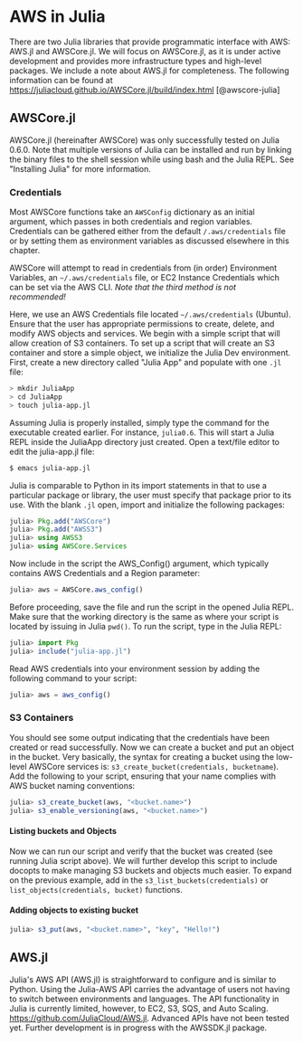 # AWS in Julia

There are two Julia libraries that provide programmatic interface with AWS: AWS.jl and AWSCore.jl. We will focus on
AWSCore.jl, as it is under active development and provides more infrastructure types and high-level packages. We include
a note about AWS.jl for completeness. The following information can be found at
<https://juliacloud.github.io/AWSCore.jl/build/index.html> [@awscore-julia]

## AWSCore.jl

AWSCore.jl (hereinafter AWSCore) was only successfully tested on Julia 0.6.0. Note that multiple versions of Julia can
be installed and run by linking the binary files to the shell session while using bash and the Julia REPL.  See
"Installing Julia" for more information.

### Credentials

Most AWSCore functions take an ```AWSConfig``` dictionary as an initial argument, which passes in both credentials and
region variables.  Credentials can be gathered either from the default ```/.aws/credentials``` file or by setting them
as environment variables as discussed elsewhere in this chapter.

AWSCore will attempt to read in credentials from (in order) Environment Variables, an ```~/.aws/credentials``` file, or
EC2 Instance Credentials which can be set via the AWS CLI. *Note that the third method is not recommended!*
 
Here, we use an AWS Credentials file located ```~/.aws/credentials``` (Ubuntu).  Ensure that the user has appropriate
permissions to create, delete, and modify AWS objects and services. We begin with a simple script that will allow
creation of S3 containers. To set up a script that will create an S3 container and store a simple object, we initialize
the Julia Dev environment.    First, create a new directory called "Julia App" and populate with one ```.jl``` file:

```bash
> mkdir JuliaApp
> cd JuliaApp
> touch julia-app.jl
```

Assuming Julia is properly installed, simply type the command for the executable created earlier. For instance,
```julia0.6```. This will start a Julia REPL inside the JuliaApp directory just created. Open a text/file editor to edit
the julia-app.jl file:

```bash
$ emacs julia-app.jl
```

Julia is comparable to Python in its import statements in that to use a particular package or library, the user must
specify that package prior to its use.  With the blank ```.jl``` open, import and initialize the following packages:

```julia
julia> Pkg.add("AWSCore")
julia> Pkg.add("AWSS3")
julia> using AWSS3
julia> using AWSCore.Services
```

Now include in the script the AWS_Config() argument, which typically contains AWS Credentials and a Region parameter:

```julia
julia> aws = AWSCore.aws_config()
```

Before proceeding, save the file and run the script in the opened Julia REPL.  Make sure that the working directory is
the same as where your script is located by issuing in Julia ```pwd()```.  To run the script, type in the Julia REPL:

```julia
julia> import Pkg
julia> include("julia-app.jl")
```

Read AWS credentials into your environment session by adding the following command to your script: 

```julia
julia> aws = aws_config()
```

### S3 Containers

You should see some output indicating that the credentials have been created or read successfully. Now we can create a
bucket and put an object in the bucket. Very basically, the syntax for creating a bucket using the low-level AWSCore
services is: ```s3_create_bucket(credentials, bucketname```).  Add the following to your script, ensuring that your name
complies with AWS bucket naming conventions:

```julia
julia> s3_create_bucket(aws, "<bucket.name>")
julia> s3_enable_versioning(aws, "<bucket.name>")
```

#### Listing buckets and Objects

Now we can run our script and verify that the bucket was created (see running Julia script above). We will further
develop this script to include docopts to make managing S3 buckets and objects much easier. To expand on the previous
example, add in the ```s3_list_buckets(credentials)``` or ```list_objects(credentials, bucket)``` functions.

#### Adding objects to existing bucket

```julia
julia> s3_put(aws, "<bucket.name>", "key", "Hello!")
```

## AWS.jl

Julia's AWS API (AWS.jl) is straightforward to configure and is similar to Python. Using the Julia-AWS API carries the
advantage of users not having to switch between environments and languages. The API functionality in Julia is currently
limited, however, to EC2, S3, SQS, and Auto Scaling. <https://github.com/JuliaCloud/AWS.jl>. Advanced APIs have not been
tested yet. Further development is in progress with the AWSSDK.jl package.